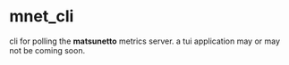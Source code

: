 
# mnet_cli

cli for polling the **matsunetto** metrics server. a tui application may or may
not be coming soon.

